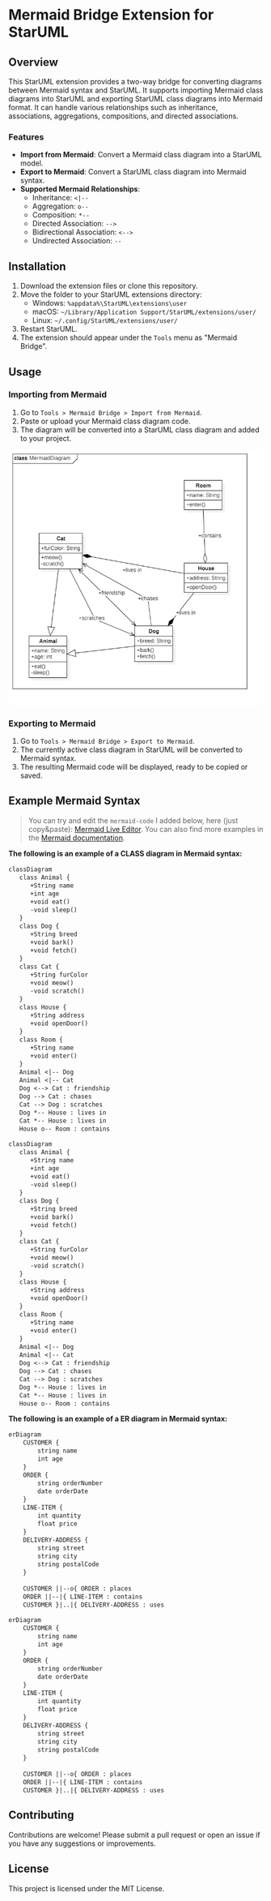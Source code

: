 # Mermaid Bridge Extension for StarUML

## Overview

This StarUML extension provides a two-way bridge for converting diagrams between Mermaid syntax and StarUML. It supports importing Mermaid class diagrams into StarUML and exporting StarUML class diagrams into Mermaid format. It can handle various relationships such as inheritance, associations, aggregations, compositions, and directed associations.

### Features

- **Import from Mermaid**: Convert a Mermaid class diagram into a StarUML model.
- **Export to Mermaid**: Convert a StarUML class diagram into Mermaid syntax.
- **Supported Mermaid Relationships**:
  - Inheritance: `<|--`
  - Aggregation: `o--`
  - Composition: `*--`
  - Directed Association: `-->`
  - Bidirectional Association: `<-->`
  - Undirected Association: `--`

## Installation

1. Download the extension files or clone this repository.
2. Move the folder to your StarUML extensions directory:
   - Windows: `%appdata%\StarUML\extensions\user`
   - macOS: `~/Library/Application Support/StarUML/extensions/user/`
   - Linux: `~/.config/StarUML/extensions/user/`
3. Restart StarUML.
4. The extension should appear under the `Tools` menu as "Mermaid Bridge".

## Usage

### Importing from Mermaid

1. Go to `Tools > Mermaid Bridge > Import from Mermaid`.
2. Paste or upload your Mermaid class diagram code.
3. The diagram will be converted into a StarUML class diagram and added to your project.

![Mermaid Diagram after moving stuff around](images/MermaidDiagram.png)

### Exporting to Mermaid

1. Go to `Tools > Mermaid Bridge > Export to Mermaid`.
2. The currently active class diagram in StarUML will be converted to Mermaid syntax.
3. The resulting Mermaid code will be displayed, ready to be copied or saved.

## Example Mermaid Syntax

> You can try and edit the `mermaid-code` I added below, here (just copy&paste): [Mermaid Live Editor](https://mermaid-js.github.io/mermaid-live-editor/). You can also find more examples in the [Mermaid documentation](https://mermaid.js.org/intro/).

**The following is an example of a CLASS diagram in Mermaid syntax:**

```plaintext
classDiagram
   class Animal {
      +String name
      +int age
      +void eat()
      -void sleep()
   }
   class Dog {
      +String breed
      +void bark()
      +void fetch()
   }
   class Cat {
      +String furColor
      +void meow()
      -void scratch()
   }
   class House {
      +String address
      +void openDoor()
   }
   class Room {
      +String name
      +void enter()
   }
   Animal <|-- Dog
   Animal <|-- Cat
   Dog <--> Cat : friendship
   Dog --> Cat : chases
   Cat --> Dog : scratches
   Dog *-- House : lives in
   Cat *-- House : lives in
   House o-- Room : contains
```

```mermaid
classDiagram
   class Animal {
      +String name
      +int age
      +void eat()
      -void sleep()
   }
   class Dog {
      +String breed
      +void bark()
      +void fetch()
   }
   class Cat {
      +String furColor
      +void meow()
      -void scratch()
   }
   class House {
      +String address
      +void openDoor()
   }
   class Room {
      +String name
      +void enter()
   }
   Animal <|-- Dog
   Animal <|-- Cat
   Dog <--> Cat : friendship
   Dog --> Cat : chases
   Cat --> Dog : scratches
   Dog *-- House : lives in
   Cat *-- House : lives in
   House o-- Room : contains
```

**The following is an example of a ER diagram in Mermaid syntax:**

```plaintext
erDiagram
    CUSTOMER {
        string name
        int age
    }
    ORDER {
        string orderNumber
        date orderDate
    }
    LINE-ITEM {
        int quantity
        float price
    }
    DELIVERY-ADDRESS {
        string street
        string city
        string postalCode
    }
    
    CUSTOMER ||--o{ ORDER : places
    ORDER ||--|{ LINE-ITEM : contains
    CUSTOMER }|..|{ DELIVERY-ADDRESS : uses
```

```mermaid
erDiagram
    CUSTOMER {
        string name
        int age
    }
    ORDER {
        string orderNumber
        date orderDate
    }
    LINE-ITEM {
        int quantity
        float price
    }
    DELIVERY-ADDRESS {
        string street
        string city
        string postalCode
    }
    
    CUSTOMER ||--o{ ORDER : places
    ORDER ||--|{ LINE-ITEM : contains
    CUSTOMER }|..|{ DELIVERY-ADDRESS : uses
```

## Contributing

Contributions are welcome! Please submit a pull request or open an issue if you have any suggestions or improvements.

## License

This project is licensed under the MIT License.
